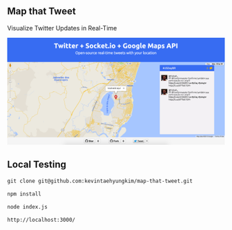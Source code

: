 ## Map that Tweet

Visualize Twitter Updates in Real-Time

![example](example.png "Map that Tweet Example")

## Local Testing

```
git clone git@github.com:kevintaehyungkim/map-that-tweet.git
```

```
npm install
```

```
node index.js
```

```
http://localhost:3000/
```